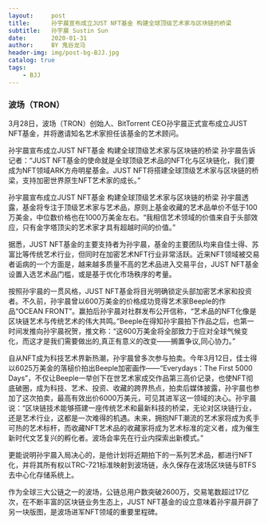 ```yaml
---
layout:     post
title:      孙宇晨宣布成立JUST NFT基金 构建全球顶级艺术家与区块链的桥梁
subtitle:   孙宇晨 Sustin Sun
date:       2020-01-31
author:     BY 鬼谷龙马
header-img: img/post-bg-BJJ.jpg
catalog: true
tags:
    - BJJ
---
```





### 波场（TRON）

3月28日，波场（TRON）创始人、BitTorrent CEO孙宇晨正式宣布成立JUST NFT基金，并将邀请知名艺术家担任该基金的艺术顾问。

孙宇晨宣布成立JUST NFT基金 构建全球顶级艺术家与区块链的桥梁
孙宇晨告诉记者：“JUST NFT基金的使命就是全球顶级艺术品的NFT化与区块链化，我们要成为NFT领域ARK方舟明星基金。JUST NFT将搭建全球顶级艺术家与区块链的桥梁，支持加密世界原生NFT艺术家的成长。”

孙宇晨宣布成立JUST NFT基金 构建全球顶级艺术家与区块链的桥梁
孙宇晨透露，基金将专注于顶级艺术家与艺术品，原则上基金收藏的艺术品单价不低于100万美金，中位数价格也在1000万美金左右。“我相信艺术领域的价值来自于头部效应，只有金字塔顶尖的艺术家才具有超越时间的价值。”

据悉，JUST NFT基金的主要支持者为孙宇晨，基金的主要团队均来自佳士得、苏富比等传统艺术行业，但同时在加密艺术NFT行业非常活跃。近来NFT领域被交易者诟病的一个方面是，越来越多质量不高的艺术品进入交易平台，JUST NFT基金设置入选艺术品门槛，或是基于优化市场秩序的考量。

按照孙宇晨的一贯风格，JUST NFT基金将目光明确锁定头部加密艺术家和投资者。不久前，孙宇晨曾以600万美金的价格成功竞得艺术家Beeple的作品“OCEAN FRONT”。赢拍后孙宇晨对社群发布公开信称，“艺术品的NFT化像是区块链艺术与传统艺术的伟大共鸣。”Beeple在得知孙宇晨拍下作品之后，也第一时间发推向孙宇晨祝贺，推文称：“这600万美金将全部致力于应对全球气候变化，而这才是我们需要做出的,真正有意义的改变——搁置争议,同心协力。”

自从NFT成为科技艺术界新热潮，孙宇晨曾多次参与拍卖。今年3月12日，佳士得以6025万美金的落槌价拍出Beeple加密画作——“Everydays：The First 5000 Days”，不仅让Beeple一举创下在世艺术家成交作品第三高价记录，也使NFT彻底破圈，成为科技、艺术、投资、收藏的跨界热点，拍卖后媒体披露，孙宇晨也参加了这次拍卖，最高有效出价6000万美元，可见其进军这一领域的决心。孙宇晨说：“区块链技术能够搭建一座传统艺术和最新科技的桥梁，无论对区块链行业，还是艺术行业，这都是一次难得的机遇。未来，拥抱NFT潮流的艺术家将成为炙手可热的艺术标杆，而收藏NFT艺术品的收藏家将成为艺术标准的定义者，成为催生新时代文艺复兴的孵化者。波场会率先在行业内探索出新模式。”

更能说明孙宇晨入局决心的，是他计划将近期拍下的一系列艺术品，都进行NFT化，并将其所有权以TRC-721标准映射到波场链，永久保存在波场区块链与BTFS去中心化存储系统上。

作为全球三大公链之一的波场，公链总用户数突破2600万，交易笔数超过17亿次，在不断丰富的区块链业务生态上，JUST NFT基金的设立意味着孙宇晨开辟了另一块版图，是波场进军NFT领域的重要里程碑。
